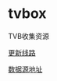 # tvbox
TVB收集资源

[更新线路](https://ghcy.eu.org/https://raw.githubusercontent.com/xianyuyimu/TVBOX-/main/TVBox/%E4%B8%80%E6%9C%A8%E5%A4%9A%E7%BA%BF%E8%B7%AF.json)

[数据源地址](https://github.moeyy.xyz/https://raw.githubusercontent.com/PizazzGY/TVBox/main/api.json)
